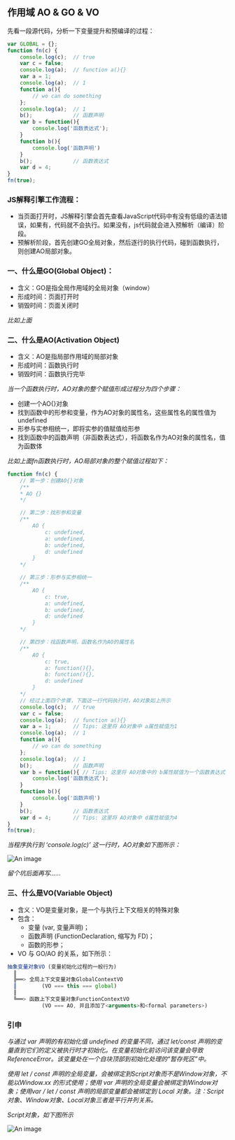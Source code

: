 ## 作用域 AO & GO & VO

先看一段源代码，分析一下变量提升和预编译的过程：
```js
var GLOBAL = {};
function fn(c) {
    console.log(c);  // true
    var c = false;
    console.log(a);  // function a(){}
    var a = 1;
    console.log(a);  // 1
    function a(){
        // wo can do something
    };
    console.log(a);  // 1
    b();             // 函数声明
    var b = function(){
        console.log('函数表达式');
    }
    function b(){    
        console.log('函数声明')
    }
    b();             // 函数表达式
    var d = 4;
}
fn(true);
```

### JS解释引擎工作流程：
- 当页面打开时，JS解释引擎会首先查看JavaScript代码中有没有低级的语法错误，如果有，代码就不会执行。如果没有，js代码就会进入预解析（编译）阶段。
- 预解析阶段，首先创建GO全局对象，然后逐行的执行代码，碰到函数执行，则创建AO局部对象。

### 一、什么是GO(Global Object)：
- 含义：GO是指全局作用域的全局对象（window）
- 形成时间：页面打开时
- 销毁时间：页面关闭时

*比如上面*

### 二、什么是AO(Activation Object)
- 含义：AO是指局部作用域的局部对象
- 形成时间：函数执行时
- 销毁时间：函数执行完毕

*当一个函数执行时，AO对象的整个赋值形成过程分为四个步骤：*
- 创建一个AO{}对象
- 找到函数中的形参和变量，作为AO对象的属性名，这些属性名的属性值为undefined
- 形参与实参相统一，即将实参的值赋值给形参
- 找到函数中的函数声明（非函数表达式），将函数名作为AO对象的属性名，值为函数体

*比如上面fn函数执行时，AO局部对象的整个赋值过程如下：*
```js
function fn(c) {
    // 第一步：创建AO{}对象
    /**
    * AO {}
    */

    // 第二步：找形参和变量
    /**
        AO {
            c: undefined,
            a: undefined,
            b: undefined,
            d: undefined
        }
    */

    // 第三步：形参与实参相统一
    /**
        AO {
            c: true,
            a: undefined,
            b: undefined,
            d: undefined
        }
    */

    // 第四步：找函数声明，函数名作为AO的属性名
    /**
        AO {
            c: true,
            a: function(){},
            b: function(){},
            d: undefined
        }
    */
    // 经过上面四个步骤，下面这一行代码执行时，AO对象如上所示
    console.log(c);  // true
    var c = false;
    console.log(a);  // function a(){}
    var a = 1;       // Tips: 这里将 AO对象中 a属性赋值为1
    console.log(a);  // 1
    function a(){
        // wo can do something
    };
    console.log(a);  // 1
    b();             // 函数声明
    var b = function(){ // Tips: 这里将 AO对象中的 b属性赋值为一个函数表达式
        console.log('函数表达式');
    }
    function b(){    
        console.log('函数声明')
    }
    b();             // 函数表达式
    var d = 4;       // Tips: 这里将 AO对象中 d属性赋值为4
}
fn(true);
```
*当程序执行到 ‘console.log(c)’ 这一行时，AO对象如下图所示：*

![An image](~@/prev/scope.png)

*留个坑后面再写......*

### 三、什么是VO(Variable Object)
- 含义：VO是变量对象，是一个与执行上下文相关的特殊对象
- 包含：
    - 变量 (var, 变量声明)；
    - 函数声明 (FunctionDeclaration, 缩写为 FD)；
    - 函数的形参；
- VO 与 GO/AO 的关系，如下所示：
```js
抽象变量对象VO (变量初始化过程的一般行为)
  ║
  ╠══> 全局上下文变量对象GlobalContextVO
  ║        (VO === this === global)
  ║
  ╚══> 函数上下文变量对象FunctionContextVO
           (VO === AO, 并且添加了<arguments>和<formal parameters>)
```

### 引申
*与通过  var 声明的有初始化值 undefined 的变量不同，通过 let/const 声明的变量直到它们的定义被执行时才初始化。在变量初始化前访问该变量会导致 ReferenceError。该变量处在一个自块顶部到初始化处理的“暂存死区”中。*

*使用 let / const 声明的全局变量，会被绑定到Script对象而不是Window对象，不能以Window.xx 的形式使用；使用 var 声明的全局变量会被绑定到Window对象；使用var / let / const 声明的局部变量都会被绑定到 Local 对象。注：Script对象、Window对象、Local对象三者是平行并列关系。*

*Script对象，如下图所示*

![An image](~@/prev/scope2.png)

